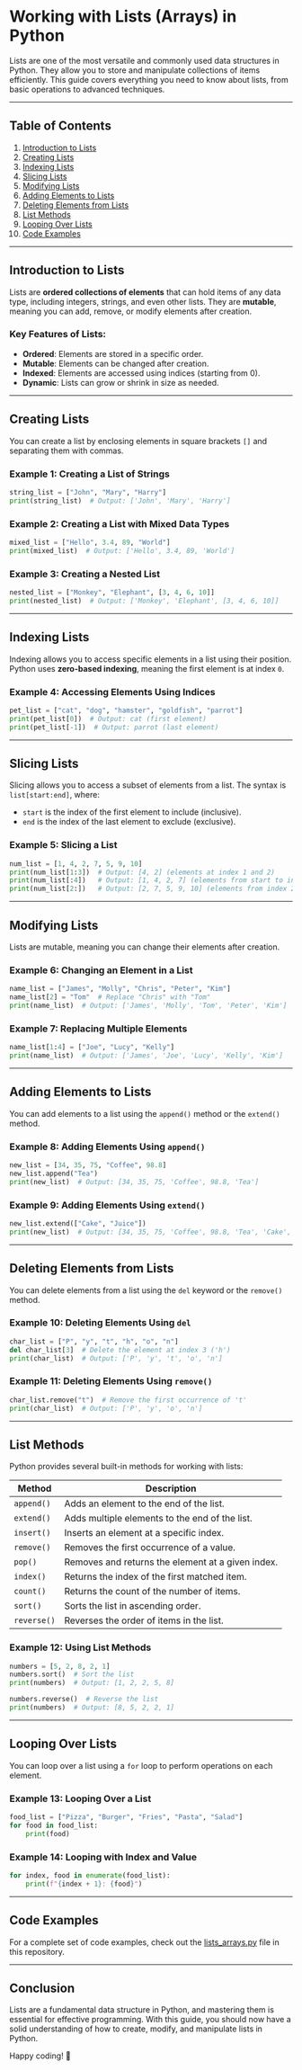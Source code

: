 # Working with Lists (Arrays) in Python

Lists are one of the most versatile and commonly used data structures in Python. They allow you to store and manipulate collections of items efficiently. This guide covers everything you need to know about lists, from basic operations to advanced techniques.

---

## Table of Contents

1. [Introduction to Lists](#introduction-to-lists)
2. [Creating Lists](#creating-lists)
3. [Indexing Lists](#indexing-lists)
4. [Slicing Lists](#slicing-lists)
5. [Modifying Lists](#modifying-lists)
6. [Adding Elements to Lists](#adding-elements-to-lists)
7. [Deleting Elements from Lists](#deleting-elements-from-lists)
8. [List Methods](#list-methods)
9. [Looping Over Lists](#looping-over-lists)
10. [Code Examples](#code-examples)

---

## Introduction to Lists

Lists are **ordered collections of elements** that can hold items of any data type, including integers, strings, and even other lists. They are **mutable**, meaning you can add, remove, or modify elements after creation.

### Key Features of Lists:
- **Ordered**: Elements are stored in a specific order.
- **Mutable**: Elements can be changed after creation.
- **Indexed**: Elements are accessed using indices (starting from 0).
- **Dynamic**: Lists can grow or shrink in size as needed.

---

## Creating Lists

You can create a list by enclosing elements in square brackets `[]` and separating them with commas.

### Example 1: Creating a List of Strings
```python
string_list = ["John", "Mary", "Harry"]
print(string_list)  # Output: ['John', 'Mary', 'Harry']
```

### Example 2: Creating a List with Mixed Data Types
```python
mixed_list = ["Hello", 3.4, 89, "World"]
print(mixed_list)  # Output: ['Hello', 3.4, 89, 'World']
```

### Example 3: Creating a Nested List
```python
nested_list = ["Monkey", "Elephant", [3, 4, 6, 10]]
print(nested_list)  # Output: ['Monkey', 'Elephant', [3, 4, 6, 10]]
```

---

## Indexing Lists

Indexing allows you to access specific elements in a list using their position. Python uses **zero-based indexing**, meaning the first element is at index `0`.

### Example 4: Accessing Elements Using Indices
```python
pet_list = ["cat", "dog", "hamster", "goldfish", "parrot"]
print(pet_list[0])  # Output: cat (first element)
print(pet_list[-1])  # Output: parrot (last element)
```

---

## Slicing Lists

Slicing allows you to access a subset of elements from a list. The syntax is `list[start:end]`, where:
- `start` is the index of the first element to include (inclusive).
- `end` is the index of the last element to exclude (exclusive).

### Example 5: Slicing a List
```python
num_list = [1, 4, 2, 7, 5, 9, 10]
print(num_list[1:3])  # Output: [4, 2] (elements at index 1 and 2)
print(num_list[:4])   # Output: [1, 4, 2, 7] (elements from start to index 3)
print(num_list[2:])   # Output: [2, 7, 5, 9, 10] (elements from index 2 to end)
```

---

## Modifying Lists

Lists are mutable, meaning you can change their elements after creation.

### Example 6: Changing an Element in a List
```python
name_list = ["James", "Molly", "Chris", "Peter", "Kim"]
name_list[2] = "Tom"  # Replace "Chris" with "Tom"
print(name_list)  # Output: ['James', 'Molly', 'Tom', 'Peter', 'Kim']
```

### Example 7: Replacing Multiple Elements
```python
name_list[1:4] = ["Joe", "Lucy", "Kelly"]
print(name_list)  # Output: ['James', 'Joe', 'Lucy', 'Kelly', 'Kim']
```

---

## Adding Elements to Lists

You can add elements to a list using the `append()` method or the `extend()` method.

### Example 8: Adding Elements Using `append()`
```python
new_list = [34, 35, 75, "Coffee", 98.8]
new_list.append("Tea")
print(new_list)  # Output: [34, 35, 75, 'Coffee', 98.8, 'Tea']
```

### Example 9: Adding Elements Using `extend()`
```python
new_list.extend(["Cake", "Juice"])
print(new_list)  # Output: [34, 35, 75, 'Coffee', 98.8, 'Tea', 'Cake', 'Juice']
```

---

## Deleting Elements from Lists

You can delete elements from a list using the `del` keyword or the `remove()` method.

### Example 10: Deleting Elements Using `del`
```python
char_list = ["P", "y", "t", "h", "o", "n"]
del char_list[3]  # Delete the element at index 3 ('h')
print(char_list)  # Output: ['P', 'y', 't', 'o', 'n']
```

### Example 11: Deleting Elements Using `remove()`
```python
char_list.remove("t")  # Remove the first occurrence of 't'
print(char_list)  # Output: ['P', 'y', 'o', 'n']
```

---

## List Methods

Python provides several built-in methods for working with lists:

| Method     | Description                                      |
|------------|--------------------------------------------------|
| `append()` | Adds an element to the end of the list.          |
| `extend()` | Adds multiple elements to the end of the list.   |
| `insert()` | Inserts an element at a specific index.          |
| `remove()` | Removes the first occurrence of a value.         |
| `pop()`    | Removes and returns the element at a given index.|
| `index()`  | Returns the index of the first matched item.     |
| `count()`  | Returns the count of the number of items.        |
| `sort()`   | Sorts the list in ascending order.               |
| `reverse()`| Reverses the order of items in the list.         |

### Example 12: Using List Methods
```python
numbers = [5, 2, 8, 2, 1]
numbers.sort()  # Sort the list
print(numbers)  # Output: [1, 2, 2, 5, 8]

numbers.reverse()  # Reverse the list
print(numbers)  # Output: [8, 5, 2, 2, 1]
```

---

## Looping Over Lists

You can loop over a list using a `for` loop to perform operations on each element.

### Example 13: Looping Over a List
```python
food_list = ["Pizza", "Burger", "Fries", "Pasta", "Salad"]
for food in food_list:
    print(food)
```

### Example 14: Looping with Index and Value
```python
for index, food in enumerate(food_list):
    print(f"{index + 1}: {food}")
```

---

## Code Examples

For a complete set of code examples, check out the [lists_arrays.py](lists_arrays.py) file in this repository.

---

## Conclusion

Lists are a fundamental data structure in Python, and mastering them is essential for effective programming. With this guide, you should now have a solid understanding of how to create, modify, and manipulate lists in Python.

Happy coding! 🚀
